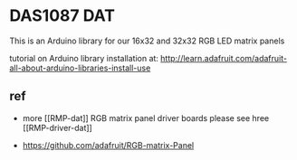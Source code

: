 
# DAS1087 DAT

This is an Arduino library for our 16x32 and 32x32 RGB LED matrix panels

tutorial on Arduino library installation at: http://learn.adafruit.com/adafruit-all-about-arduino-libraries-install-use


## ref 

- more [[RMP-dat]] RGB matrix panel driver boards please see hree [[RMP-driver-dat]]

- https://github.com/adafruit/RGB-matrix-Panel